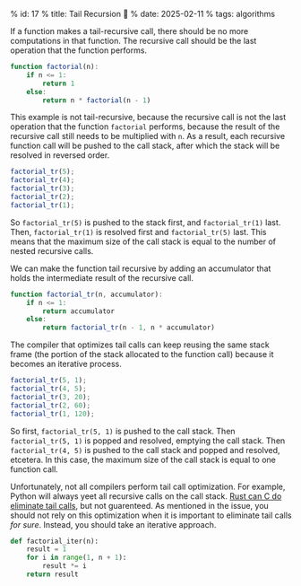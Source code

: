 % id: 17
% title: Tail Recursion 🔁
% date: 2025-02-11
% tags: algorithms

If a function makes a tail-recursive call, there should be no more computations in that function. The recursive call should be the last operation that the function performs.

```js
function factorial(n):
    if n <= 1:
        return 1
    else:
        return n * factorial(n - 1)
```

This example is not tail-recursive, because the recursive call is not the last operation that the function `factorial` performs, because the result of the recursive call still needs to be multiplied with `n`. As a result, each recursive function call will be pushed to the call stack, after which the stack will be resolved in reversed order.

```js
factorial_tr(5);
factorial_tr(4);
factorial_tr(3);
factorial_tr(2);
factorial_tr(1);
```

So `factorial_tr(5)` is pushed to the stack first, and `factorial_tr(1)` last. Then, `factorial_tr(1)` is resolved first and `factorial_tr(5)` last. This means that the maximum size of the call stack is equal to the number of nested recursive calls.

We can make the function tail recursive by adding an accumulator that holds the intermediate result of the recursive call.

```js
function factorial_tr(n, accumulator):
    if n <= 1:
        return accumulator
    else:
        return factorial_tr(n - 1, n * accumulator)
```

The compiler that optimizes tail calls can keep reusing the same stack frame (the portion of the stack allocated to the function call) because it becomes an iterative process.

```js
factorial_tr(5, 1);
factorial_tr(4, 5);
factorial_tr(3, 20);
factorial_tr(2, 60);
factorial_tr(1, 120);
```

So first, `factorial_tr(5, 1)` is pushed to the call stack. Then `factorial_tr(5, 1)` is popped and resolved, emptying the call stack. Then `factorial_tr(4, 5)` is pushed to the call stack and popped and resolved, etcetera. In this case, the maximum size of the call stack is equal to one function call.

Unfortunately, not all compilers perform tail call optimization. For example, Python will always yeet all recursive calls on the call stack. [Rust can C do eliminate tail calls](https://stackoverflow.com/questions/59257543/when-is-tail-recursion-guaranteed-in-rust), but not guarenteed. As mentioned in the issue, you should not rely on this optimization when it is important to eliminate tail calls <i>for sure</i>. Instead, you should take an iterative approach.

```python
def factorial_iter(n):
    result = 1
    for i in range(1, n + 1):
        result *= i
    return result
```
